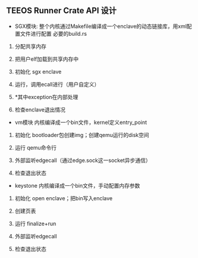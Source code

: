 ## TEEOS Runner Crate API 设计 ##

- SGX模块:
整个内核通过Makefile编译成一个enclave的动态链接库，用xml配置文件进行配置
必要的build.rs
1. 分配共享内存
2. 把用户elf加载到共享内存中
3. 初始化 sgx enclave 

4. 运行，调用ecall进行（用户自定义）

5. *其中exception在内部处理

6. 检查enclave退出情况

- vm模块
内核编译成一个bin文件，kernel定义entry_point
1. 初始化 bootloader包创建img；创建qemu运行的disk空间

2. 运行 qemu命令行

3. 外部监听edgecall（通过edge.sock这一socket异步通信）

4. 检查退出状态

- keystone
内核编译成一个bin文件，手动配置内存参数
1. 初始化 open enclave；把bin写入enclave
2. 创建页表

3. 运行 finalize+run

4. 外部监听edgecall

5. 检查退出状态



